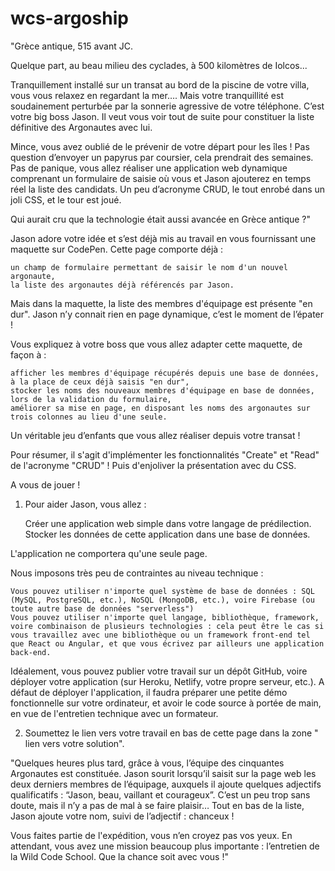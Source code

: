 # wcs-argoship

"Grèce antique, 515 avant JC.

Quelque part, au beau milieu des cyclades, à 500 kilomètres de Iolcos...

Tranquillement installé sur un transat au bord de la piscine de votre villa, vous vous relaxez en regardant la mer…. Mais votre tranquillité est soudainement perturbée par la sonnerie agressive de votre téléphone. C’est votre big boss Jason. Il  veut vous voir tout de suite pour constituer la liste définitive des Argonautes avec lui.

Mince, vous avez oublié de le prévenir de votre départ pour les îles ! Pas question d’envoyer un papyrus par coursier, cela prendrait des semaines. Pas de panique, vous allez réaliser une application web dynamique comprenant un formulaire de saisie où vous et Jason ajouterez en temps réel la liste des candidats. Un peu d’acronyme CRUD, le tout enrobé dans un joli CSS, et le tour est joué.

Qui aurait cru que la technologie était aussi avancée en Grèce antique ?"

Jason adore votre idée et s’est déjà mis au travail en vous fournissant une maquette sur CodePen.
Cette page comporte déjà :

    un champ de formulaire permettant de saisir le nom d'un nouvel argonaute,
    la liste des argonautes déjà référencés par Jason.

Mais dans la maquette, la liste des membres d'équipage est présente "en dur".
Jason n’y connait rien en page dynamique, c’est le moment de l’épater !

Vous expliquez à votre boss que vous allez adapter cette maquette, de façon à :

    afficher les membres d'équipage récupérés depuis une base de données, à la place de ceux déjà saisis "en dur",
    stocker les noms des nouveaux membres d'équipage en base de données, lors de la validation du formulaire,
    améliorer sa mise en page, en disposant les noms des argonautes sur trois colonnes au lieu d'une seule.

Un véritable jeu d’enfants que vous allez réaliser depuis votre transat !

Pour résumer, il s'agit d'implémenter les fonctionnalités "Create" et "Read" de l'acronyme "CRUD" ! Puis d'enjoliver la présentation avec du CSS.

A vous de jouer !

1. Pour aider Jason, vous allez :

    Créer une application web simple dans votre langage de prédilection.
    Stocker les données de cette application dans une base de données.

L'application ne comportera qu'une seule page.

Nous imposons très peu de contraintes au niveau technique :

    Vous pouvez utiliser n'importe quel système de base de données : SQL (MySQL, PostgreSQL, etc.), NoSQL (MongoDB, etc.), voire Firebase (ou toute autre base de données "serverless")
    Vous pouvez utiliser n'importe quel langage, bibliothèque, framework, voire combinaison de plusieurs technologies : cela peut être le cas si vous travaillez avec une bibliothèque ou un framework front-end tel que React ou Angular, et que vous écrivez par ailleurs une application back-end.

Idéalement, vous pouvez publier votre travail sur un dépôt GitHub, voire déployer votre application (sur Heroku, Netlify, votre propre serveur, etc.). A défaut de déployer l'application, il faudra préparer une petite démo fonctionnelle sur votre ordinateur, et avoir le code source à portée de main, en vue de l'entretien technique avec un formateur.

2. Soumettez le lien vers votre travail en bas de cette page dans la zone " lien vers votre solution".

"Quelques heures plus tard, grâce à vous, l’équipe des cinquantes Argonautes est constituée.
Jason sourit lorsqu’il saisit sur la page web les deux derniers membres de l’équipage, auxquels il ajoute quelques adjectifs qualificatifs : “Jason, beau, vaillant et courageux”.
C’est un peu trop sans doute, mais il n’y a pas de mal à se faire plaisir…
Tout en bas de la liste, Jason ajoute votre nom, suivi de l’adjectif : chanceux !

Vous faites partie de l'expédition, vous n’en croyez pas vos yeux.
En attendant, vous avez une mission beaucoup plus importante : l’entretien de la Wild Code School. Que la chance soit avec vous !"